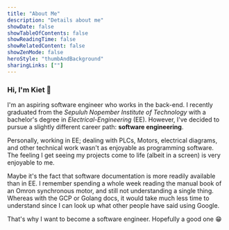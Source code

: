 ```yaml
---
title: "About Me"
description: "Details about me"
showDate: false
showTableOfContents: false
showReadingTime: false
showRelatedContent: false
showZenMode: false
heroStyle: "thumbAndBackground"
sharingLinks: [""]
---
```


### Hi, I'm Kiet 👋

I'm an aspiring software engineer who works in the back-end. I recently graduated from the *Sepuluh Nopember Institute of Technology* with a bachelor's degree in *Electrical-Engineering* (EE). However, I've decided to pursue a slightly different career path: **software engineering**.

Personally, working in EE; dealing with PLCs, Motors, electrical diagrams, and other technical work wasn't as enjoyable as programming software. The feeling I get seeing my projects come to life (albeit in a screen) is very enjoyable to me. 

Maybe it's the fact that software documentation is more readily available than in EE. I remember spending a whole week reading the manual book of an Omron synchronous motor, and still not understanding a single thing. Whereas with the GCP or Golang docs, it would take much less time to understand since I can look up what other people have said using Google.

That's why I want to become a software engineer. Hopefully a good one 😁